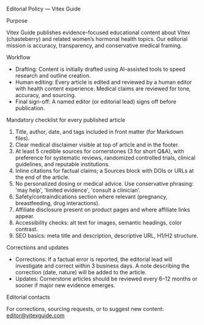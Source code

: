 Editorial Policy — Vitex Guide

Purpose

Vitex Guide publishes evidence-focused educational content about Vitex (chasteberry) and related women’s hormonal health topics. Our editorial mission is accuracy, transparency, and conservative medical framing.

Workflow

- Drafting: Content is initially drafted using AI-assisted tools to speed research and outline creation.
- Human editing: Every article is edited and reviewed by a human editor with health content experience. Medical claims are reviewed for tone, accuracy, and sourcing.
- Final sign-off: A named editor (or editorial lead) signs off before publication.

Mandatory checklist for every published article

1. Title, author, date, and tags included in front matter (for Markdown files).
2. Clear medical disclaimer visible at top of article and in the footer.
3. At least 5 credible sources for cornerstones (3 for short Q&A), with preference for systematic reviews, randomized controlled trials, clinical guidelines, and reputable institutions.
4. Inline citations for factual claims; a Sources block with DOIs or URLs at the end of the article.
5. No personalized dosing or medical advice. Use conservative phrasing: 'may help', 'limited evidence', 'consult a clinician'.
6. Safety/contraindications section where relevant (pregnancy, breastfeeding, drug interactions).
7. Affiliate disclosure present on product pages and where affiliate links appear.
8. Accessibility checks: alt text for images, semantic headings, color contrast.
9. SEO basics: meta title and description, descriptive URL, H1/H2 structure.

Corrections and updates

- Corrections: If a factual error is reported, the editorial lead will investigate and correct within 3 business days. A note describing the correction (date, nature) will be added to the article.
- Updates: Cornerstone articles should be reviewed every 6–12 months or sooner if major new evidence emerges.

Editorial contacts

For corrections, sourcing requests, or to suggest new content: editor@vitexguide.com
